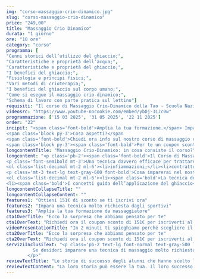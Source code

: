 ```yaml
---
img: "corso-massaggio-crio-dinamico.jpg"
slug: "corso-massaggio-crio-dinamico"
price: "249,00"
title: "Massaggio Crio Dinamico"
durata: "1 giorno"
ore: "10 ore"
category: "corso"
programma: [
"Cenni storici dell’utilizzo del ghiaccio;",
"Caratteristiche e proprietà dell’acqua;",
"Caratteristiche e proprietà del ghiaccio;",
"I benefici del ghiaccio;",
"Fisiologia e principi fisici;",
"Vari metodi di crioterapia;",
"I benefici del ghiaccio sul corpo umano;",
"Come si esegue il massaggio crio-dinamico;",
"Schema di lavoro con parte pratica sul lettino"]
requisiti: "Il corso di Massaggio Crio-Dinamico della Tao - Scuola Nazionale di Massaggio è aperto a chi ha già un’esperienza di base precedente, soprattutto una conoscenza delle tecniche del massaggio base classico svedese, quali sfioramenti, frizioni, impastamenti, vibrazioni e percussioni, in tutte le loro varianti, delle tecniche del massaggio decontratturante e sportivo, inoltre è fondamentale la conoscenza dell'anatomia del corpo umano."
videosrc: "https://www.youtube-nocookie.com/embed/yb0j-3LJc0w"
programmazione: ['15 03 2025', '31 05 2025', '22 11 2025']    
order: "22"
incipit: "<span class='font-bold'>Amplia la tua formazione.</span> Impara una nuova tecnica di massaggio. <span class='font-bold'>Scegli la migliore didattica per nuove opportunità di carriera.</span>
<span class='block py-3'>Cosa aspetti?</span
<span class='font-bold'>Chiedi ora info sul nostro corso di massaggio crio-dinamico.</span>
<span class='block py-3'><span class='font-bold'>Per te un coupon sconto per iniziare al meglio questo percorso</span> insieme a noi.</span>"
longcontentTitle: "Massaggio Crio-Dinamico: in cosa consiste il corso?"            
longcontent: "<p class='pb-2'><span class='font-bold'>Il Corso di Massaggio Crio-dinamico ti insegnerà come usare il freddo</span> come agente terapeutico <span class='font-bold'>per ridurre il dolore e migliorare la circolazione.</span></p> 
<p class='font-semibold mt-3'>Una tecnica davvero efficace per trattare:</p>
<ol class='list-decimal mt-2 ml-6'><li>infiammazioni;</li><li>contratture;</li><li>crampi;</li><li>tensioni muscolari;</li><li>infortuni;</li><li>inestetismi;</li></ol><p class='mt-2'><span class='font-bold'>Il ghiaccio se usato sapientemente</span> come ti insegneremo nel nostro corso <span class='font-bold'>diventa uno strumento davvero importante per agire sul dolore</span> e facilitare il recupero funzionale della muscolatura. <span class='font-bold'>Una tecnica di massaggio molto richiesta in ambito sportivo perché</span> se da un lato ha un effetto anestetico soprattutto nella fase acuta degli infortuni (specialmente se di natura traumatica) dall’altro <span class='font-bold'>agevola il recupero post gara.</span></p>
<p class='mt-3 text-lg text-gray-600 font-bold'>Cosa imparerai nel nostro corso di Massaggio Crio Dinamico?</p>
<ol class='list-decimal mt-2 ml-6'><li><span class='bold'>La tecnica del ghiaccio in modo dinamico</span> che verrà usato sul corpo come se fosse un vero e proprio massaggio; </li>
<li><span class='bold'>I concetti guida dell’applicazione del ghiaccio</span>. Come usarlo? Quando usarlo? Quanto usarne? Questi tre elementi determinano il giusto recupero muscolare.</li></ol>"
longcontentCollapseTitle: ""
longcontentCollapseContent: ""
features1: "Ottieni 151€ di sconto se ti iscrivi ora"
features2: "Impara una tecnica molto richiesta dagli sportivi"
features3: "Amplia la tua formazione da massaggiatore"  
cta1OverTitle: "Ecco la sorpresa che abbiamo pensato per te"
cta1OverText: "Richiedi ora il coupon sconto di 151€ per iscriverti al corso di massaggio crio-dinamico"
videoPresentationTitle: "In 2 minuti ti spieghiamo perché scegliere il corso di massaggio crio-dinamico"
cta2OverTitle: "Ecco la sorpresa che abbiamo pensato per te"
cta2OverText: "Richiedi ora il coupon sconto di 151€ per iscriverti al corso di massaggio crio-dinamico"
serviziInclusiText: "<p class='pb-2 text-lg font-normal text-gray-500 lg:text-xl sm:px-16 lg:px-48 text-justify'>
          Se desideri imparare una tecnica di massaggio molto richiesta nei centri benessere e sportivi, questo è il corso giusto per te. Cosa aspetti? Iscriviti ora. 
        </p>"
reviewTextTitle: "Le storie di successo degli alunni che hanno scelto la nostra scuola di massaggio"        
reviewTextContent: "La loro storia può essere la tua. Il loro successo puoi ottenerlo anche tu.<span class='block py-2'>Cosa aspetti? Scegli anche tu di essere finalmente felice del lavoro che scegli.</span>" 
---
```

